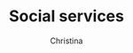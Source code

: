 ---
layout: post
title: Social services
author: Christina
section: resources
categories: [resources, christina]
audience: ""
keywords: ""
goals: ""
actions: ""
---